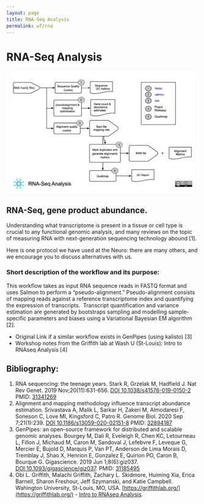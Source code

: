 ```yaml
---
layout: page
title: RNA-Seq Analysis
permalink: wf/rna
---
```


# RNA-Seq Analysis


![RNA-Seq Analysis](/wf/WF01_RNASeq_workflow_ver04.jpg "RNA-Seq Analysis")


## RNA-Seq, gene product abundance.

Understanding what transcriptome is present in a tissue or cell type is crucial to any functional genomic analysis, and many reviews on the topic of measuring RNA with next-generation sequencing technology abound [1]. 

Here is one protocol we have used at the Neuro: there are many others, and we encourage you to discuss alternatives with us.

### Short description of the workflow and its purpose:

This workflow takes as input RNA sequence reads in FASTQ format and uses Salmon to perform a “pseudo-alignment.” Pseudo-alignment consists of mapping reads against a reference transcriptome index and quantifying the expression of transcripts. 
Transcript quantification and variance estimation are generated by bootstraps sampling and modelling sample-specific parameters and biases using a Variational Bayesian EM algorithm [2].
	
* Original Link if a similar workflow exists in GenPipes (using kalisto) [3]
* Workshop notes from the Griffith lab at Wash U (St-Louis): Intro to RNAseq Analysis [4]


## Bibliography:

1. RNA sequencing: the teenage years. Stark R, Grzelak M, Hadfield J. Nat Rev Genet. 2019 Nov;20(11):631-656. [DOI 10.1038/s41576-019-0150-2](https://www.nature.com/articles/s41576-019-0150-2) PMID: [31341269](https://pubmed.ncbi.nlm.nih.gov/31341269/) 
2. Alignment and mapping methodology influence transcript abundance estimation. Srivastava A, Malik L, Sarkar H, Zakeri M, Almodaresi F, Soneson C, Love MI, Kingsford C, Patro R. Genome Biol. 2020 Sep 7;21(1):239. [DOI 10.1186/s13059-020-02151-8](https://doi.org/10.1186/s13059-020-02151-8) PMID: [32894187](https://pubmed.ncbi.nlm.nih.gov/32894187/) 
3. GenPipes: an open-source framework for distributed and scalable genomic analyses. Bourgey M, Dali R, Eveleigh R, Chen KC, Letourneau L, Fillon J, Michaud M, Caron M, Sandoval J, Lefebvre F, Leveque G, Mercier E, Bujold D, Marquis P, Van PT, Anderson de Lima Morais D, Tremblay J, Shao X, Henrion E, Gonzalez E, Quirion PO, Caron B, Bourque G. Gigascience. 2019 Jun 1;8(6):giz037. [DOI:10.1093/gigascience/giz037](https://academic.oup.com/gigascience/article/8/6/giz037/5513895). PMID: [31185495](https://pubmed.ncbi.nlm.nih.gov/31185495/)  
4. Obi L. Griffith, Malachi Griffith, Zachary L. Skidmore, Huiming Xia, Erica Barnell, Sharon Freshour, Jeff Szymanski, and Katie Campbell. Wahington University, St-Louis, MO, USA. [https://griffithlab.org/](https://griffithlab.org/) -  [Intro to RNAseq Analysis](https://pmbio.org/module-06-rnaseq/0006/01/01/Intro_to_RNAseq_Analysis/).






